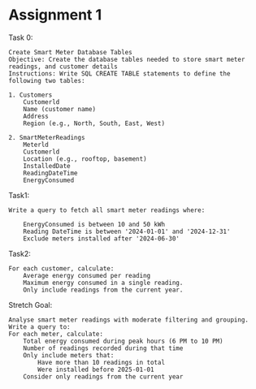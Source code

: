 # Assignment 1

Task 0: 
    
    Create Smart Meter Database Tables
    Objective: Create the database tables needed to store smart meter readings, and customer details
    Instructions: Write SQL CREATE TABLE statements to define the following two tables:
        
    1. Customers
        Customerld
        Name (customer name)
        Address
        Region (e.g., North, South, East, West)

    2. SmartMeterReadings
        Meterld
        Customerld
        Location (e.g., rooftop, basement)
        InstalledDate
        ReadingDateTime
        EnergyConsumed

Task1:
    
    Write a query to fetch all smart meter readings where:
        
        EnergyConsumed is between 10 and 50 kWh
        Reading DateTime is between '2024-01-01' and '2024-12-31'
        Exclude meters installed after '2024-06-30'

Task2:
    
    For each customer, calculate:
        Average energy consumed per reading
        Maximum energy consumed in a single reading.
        Only include readings from the current year.

Stretch Goal:

    Analyse smart meter readings with moderate filtering and grouping. Write a query to:
    For each meter, calculate:
        Total energy consumed during peak hours (6 PM to 10 PM)
        Number of readings recorded during that time
        Only include meters that:
            Have more than 10 readings in total
            Were installed before 2025-01-01
        Consider only readings from the current year